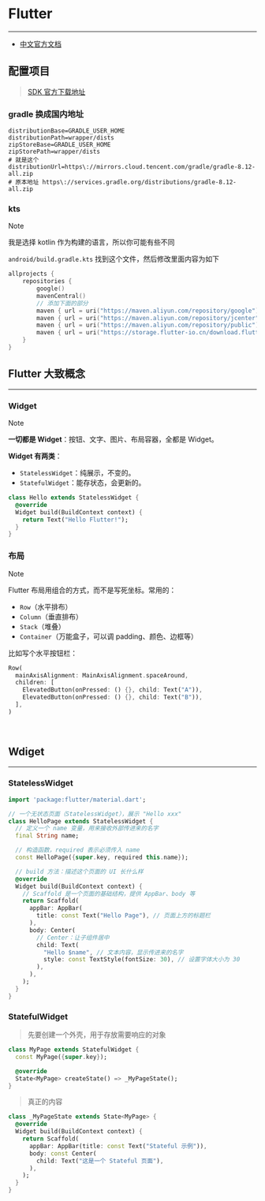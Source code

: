 # Flutter

---

- [中文官方文档](https://docs.flutter.cn/tools/android-studio/#editing-code-and-viewing-issues)

## 配置项目

> [SDK 官方下载地址](https://flutter.dev/multi-platform)

### gradle 换成国内地址

```properties
distributionBase=GRADLE_USER_HOME
distributionPath=wrapper/dists
zipStoreBase=GRADLE_USER_HOME
zipStorePath=wrapper/dists
# 就是这个
distributionUrl=https\://mirrors.cloud.tencent.com/gradle/gradle-8.12-all.zip
# 原本地址 https\://services.gradle.org/distributions/gradle-8.12-all.zip

```

### kts

> [!note]
>
> 我是选择 kotlin 作为构建的语言，所以你可能有些不同
>
> `android/build.gradle.kts` 找到这个文件，然后修改里面内容为如下

```kotlin
allprojects {
    repositories {
        google()
        mavenCentral()
        // 添加下面的部分
        maven { url = uri("https://maven.aliyun.com/repository/google") }
        maven { url = uri("https://maven.aliyun.com/repository/jcenter") }
        maven { url = uri("https://maven.aliyun.com/repository/public") }
        maven { url = uri("https://storage.flutter-io.cn/download.flutter.io") }
    }
}
```



## Flutter 大致概念

---

### Widget

> [!note]
>
> **一切都是 Widget**：按钮、文字、图片、布局容器，全都是 Widget。
>
> **Widget 有两类**：
>
> - `StatelessWidget`：纯展示，不变的。
> - `StatefulWidget`：能存状态，会更新的。

```dart
class Hello extends StatelessWidget {
  @override
  Widget build(BuildContext context) {
    return Text("Hello Flutter!");
  }
}

```

### 布局

> [!note]
>
> Flutter 布局用组合的方式，而不是写死坐标。常用的：
>
> - `Row`（水平排布）
> - `Column`（垂直排布）
> - `Stack`（堆叠）
> - `Container`（万能盒子，可以调 padding、颜色、边框等）
>
> 比如写个水平按钮栏：

```dart
Row(
  mainAxisAlignment: MainAxisAlignment.spaceAround,
  children: [
    ElevatedButton(onPressed: () {}, child: Text("A")),
    ElevatedButton(onPressed: () {}, child: Text("B")),
  ],
)

```

<br>

## Wdiget

---

### StatelessWidget

```dart
import 'package:flutter/material.dart';

// 一个无状态页面（StatelessWidget），展示 "Hello xxx"
class HelloPage extends StatelessWidget {
  // 定义一个 name 变量，用来接收外部传进来的名字
  final String name;

  // 构造函数，required 表示必须传入 name
  const HelloPage({super.key, required this.name});

  // build 方法：描述这个页面的 UI 长什么样
  @override
  Widget build(BuildContext context) {
    // Scaffold 是一个页面的基础结构，提供 AppBar、body 等
    return Scaffold(
      appBar: AppBar(
        title: const Text("Hello Page"), // 页面上方的标题栏
      ),
      body: Center(
        // Center：让子组件居中
        child: Text(
          "Hello $name", // 文本内容，显示传进来的名字
          style: const TextStyle(fontSize: 30), // 设置字体大小为 30
        ),
      ),
    );
  }
}
```

### StatefulWidget

> 先要创建一个外壳，用于存放需要响应的对象

```dart
class MyPage extends StatefulWidget {
  const MyPage({super.key});

  @override
  State<MyPage> createState() => _MyPageState();
}
```

> 真正的内容

```dart
class _MyPageState extends State<MyPage> {
  @override
  Widget build(BuildContext context) {
    return Scaffold(
      appBar: AppBar(title: const Text("Stateful 示例")),
      body: const Center(
        child: Text("这是一个 Stateful 页面"),
      ),
    );
  }
}

```



